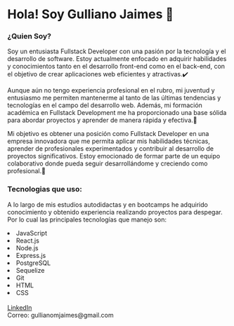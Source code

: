 # Hola! Soy Gulliano Jaimes 👋

<h3>¿Quien Soy?</h3>

Soy un entusiasta Fullstack Developer con una pasión por la tecnología y el desarrollo de software. Estoy actualmente enfocado en adquirir habilidades y conocimientos tanto en el desarrollo front-end como en el back-end, con el objetivo de crear aplicaciones web eficientes y atractivas.✔️

Aunque aún no tengo experiencia profesional en el rubro, mi juventud y entusiasmo me permiten mantenerme al tanto de las últimas tendencias y tecnologías en el campo del desarrollo web. Además, mi formación académica en Fullstack Development me ha proporcionado una base sólida para abordar proyectos y aprender de manera rápida y efectiva.🚀

Mi objetivo es obtener una posición como Fullstack Developer en una empresa innovadora que me permita aplicar mis habilidades técnicas, aprender de profesionales experimentados y contribuir al desarrollo de proyectos significativos. Estoy emocionado de formar parte de un equipo colaborativo donde pueda seguir desarrollándome y creciendo como profesional.📌

<h3>Tecnologias que uso: </h3> 

A lo largo de mis estudios autodidactas y en bootcamps he adquirido conocimiento y obtenido experiencia realizando proyectos para despegar. Por lo cual las principales tecnologías que manejo son: 

<li> JavaScript</li>
<li> React.js</li>
<li> Node.js</li>
<li> Express.js</li>
<li> PostgreSQL</li>
<li> Sequelize</li>
<li> Git</li>
<li> HTML</li>
<li> CSS</li>
<br>
<a href='https://www.linkedin.com/in/gulliano-jaimes/'> LinkedIn </a> <br>
Correo: <a>gullianomjaimes@gmail.com </a>

